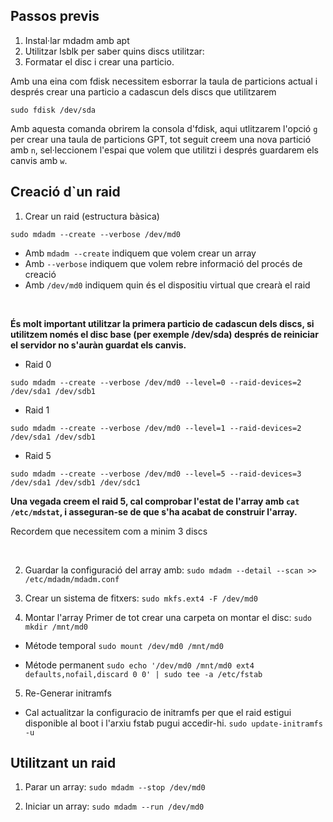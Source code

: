 ## Passos previs
1. Instal·lar mdadm amb apt
2. Utilitzar lsblk per saber quins discs utilitzar:
3. Formatar el disc i crear una particio.

Amb una eina com fdisk necessitem esborrar la taula de particions actual i després crear una particio a cadascun dels discs que utilitzarem

`sudo fdisk /dev/sda`

Amb aquesta comanda obrirem la consola d'fdisk, aqui utlitzarem l'opció `g` per crear una taula de particions GPT, tot seguit creem una nova partició amb `n`, sel·leccionem l'espai que volem que utilitzi i després guardarem els canvis amb `w`.

## Creació d`un raid
1. Crear un raid (estructura bàsica)

`sudo mdadm --create --verbose /dev/md0`

* Amb `mdadm --create` indiquem que volem crear un array
* Amb `--verbose` indiquem que volem rebre informació del procés de creació
* Amb `/dev/md0` indiquem quin és el dispositiu virtual que crearà el raid

<br>

**És molt important utilitzar la primera particio de cadascun dels discs, si utilitzem només el disc base (per exemple /dev/sda) després de reiniciar el servidor no s'auràn guardat els canvis.**

- Raid 0

`sudo mdadm --create --verbose /dev/md0 --level=0 --raid-devices=2 /dev/sda1 /dev/sdb1`

- Raid 1

`sudo mdadm --create --verbose /dev/md0 --level=1 --raid-devices=2 /dev/sda1 /dev/sdb1`

- Raid 5

`sudo mdadm --create --verbose /dev/md0 --level=5 --raid-devices=3 /dev/sda1 /dev/sdb1 /dev/sdc1`

**Una vegada creem el raid 5, cal comprobar l'estat de l'array amb `cat /etc/mdstat`, i asseguran-se de que s'ha acabat de construir l'array.**

Recordem que necessitem com a minim 3 discs

<br>

2. Guardar la configuració del array amb:
`sudo mdadm --detail --scan >> /etc/mdadm/mdadm.conf`

3. Crear un sistema de fitxers:
`sudo mkfs.ext4 -F /dev/md0`

4. Montar l'array
Primer de tot crear una carpeta on montar el disc:
`sudo mkdir /mnt/md0`

* Métode temporal
`sudo mount /dev/md0 /mnt/md0`

* Métode permanent
`sudo echo '/dev/md0 /mnt/md0 ext4 defaults,nofail,discard 0 0' | sudo tee -a /etc/fstab`

5. Re-Generar initramfs

* Cal actualitzar la configuracio de initramfs per que el raid estigui disponible al boot i l'arxiu fstab pugui accedir-hi.
`sudo update-initramfs -u`

## Utilitzant un raid
1. Parar un array:
`sudo mdadm --stop /dev/md0`

2. Iniciar un array:
`sudo mdadm --run /dev/md0`

